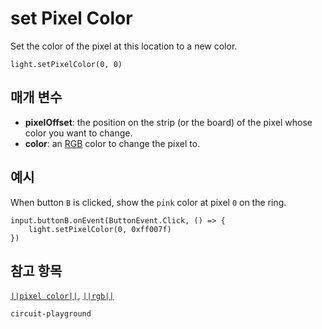 # set Pixel Color

Set the color of the pixel at this location to a new color.

```sig
light.setPixelColor(0, 0)

```

## 매개 변수

* **pixelOffset**: the position on the strip (or the board) of the pixel whose color you want to change.
* **color**: an [RGB](/reference/light/rgb#rgbdesc) color to change the pixel to.

## 예시

When button `B` is clicked, show the `pink` color at pixel `0` on the ring.

```blocks
input.buttonB.onEvent(ButtonEvent.Click, () => {
    light.setPixelColor(0, 0xff007f)
})
```

## 참고 항목

[`||pixel color||`](/reference/light/pixel-color), [`||rgb||`](/reference/light/rgb)

```package
circuit-playground
```